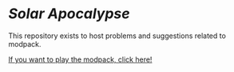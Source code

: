 # ***Solar Apocalypse***

This repository exists to host problems and suggestions related to modpack.

[If you want to play the modpack, click here!](https://www.curseforge.com/minecraft/modpacks/the-solar-apocalypse)
